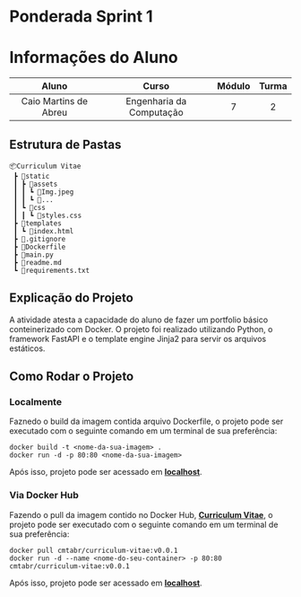 # Ponderada Sprint 1 

# Informações do Aluno  
Aluno | Curso | Módulo | Turma
:---: | :---: | :---: | :---:
Caio Martins de Abreu | Engenharia da Computação | 7 | 2

## Estrutura de Pastas
```
📦Curriculum Vitae
 ┣ 📂static
 ┃ ┣ 📂assets
 ┃ ┃ ┗ 📜Img.jpeg
 ┃ ┃ ┗ 📜...
 ┃ ┗ 📂css
 ┃ ┃ ┗ 📜styles.css
 ┣ 📂templates
 ┃ ┗ 📜index.html
 ┣ 📜.gitignore
 ┣ 📜Dockerfile
 ┣ 📜main.py
 ┣ 📜readme.md
 ┗ 📜requirements.txt
```
## Explicação do Projeto
A atividade atesta a capacidade do aluno de fazer um portfolio básico conteinerizado com Docker. O projeto foi realizado utilizando Python, o framework FastAPI e o template engine Jinja2 para servir os arquivos estáticos. 

## Como Rodar o Projeto
### Localmente
Faznedo o build da imagem contida arquivo Dockerfile, o projeto pode ser executado com o seguinte comando em um terminal de sua preferência:
```
docker build -t <nome-da-sua-imagem> .
docker run -d -p 80:80 <nome-da-sua-imagem>
```
Após isso, projeto pode ser acessado em **[localhost](http://localhost:80)**.

### Via Docker Hub
Fazendo o pull da imagem contido no Docker Hub, **[Curriculum Vitae](https://hub.docker.com/r/cmtabr/curriculum-vitae)**, o projeto pode ser executado com o seguinte comando em um terminal de sua preferência:
```
docker pull cmtabr/curriculum-vitae:v0.0.1
docker run -d --name <nome-do-seu-container> -p 80:80 cmtabr/curriculum-vitae:v0.0.1
```
Após isso, projeto pode ser acessado em **[localhost](http://localhost:80)**.

